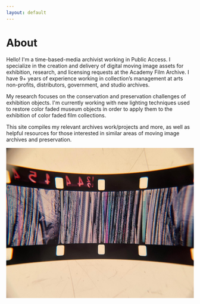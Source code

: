 ```yaml
---
layout: default
---
```


# **About**

Hello! I'm a time-based-media archivist working in Public Access. I specialize in the creation and delivery of digital moving image assets for exhibition, research, and licensing requests at the Academy Film Archive. I have 9+ years of experience working in collection’s management at arts non-profits, distributors, government, and studio archives.

My research focuses on the conservation and preservation challenges of exhibition objects. I'm currently working with new lighting techniques used to restore color faded museum objects in order to apply them to the exhibition of color faded film collections.

This site compiles my relevant archives work/projects and more, as well as helpful resources for those interested in similar areas of moving image archives and preservation.

![tvstaticfilm](/assets/img/tvstaticfilm.png)
